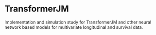 # TransformerJM

Implementation and simulation study for TransformerJM and other neural network based models for multivariate longitudinal and survival data.
